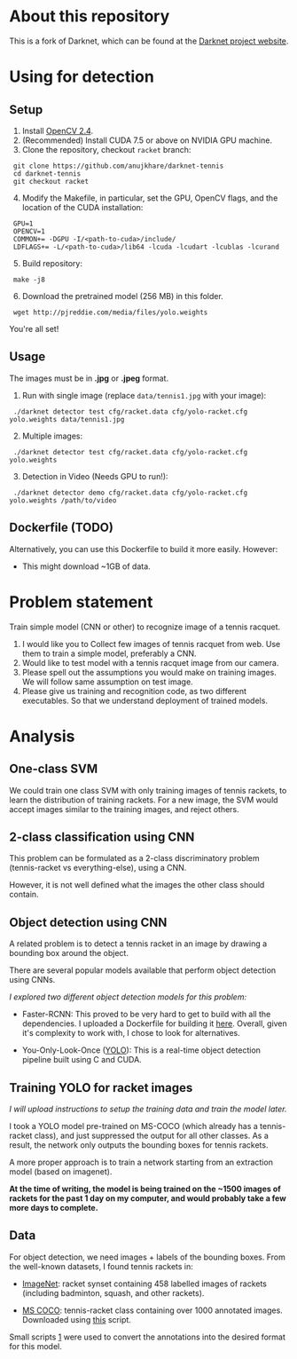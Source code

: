 # About this repository
This is a fork of Darknet, which can be found at the [Darknet project website](http://pjreddie.com/darknet).

# Using for detection
## Setup
1. Install [OpenCV
   2.4](http://docs.opencv.org/2.4/doc/tutorials/introduction/linux_install/linux_install.html).
2. (Recommended) Install CUDA 7.5 or above on NVIDIA GPU machine.
3. Clone the repository, checkout `racket` branch:
  ```
   git clone https://github.com/anujkhare/darknet-tennis
   cd darknet-tennis
   git checkout racket
  ```

4. Modify the Makefile, in particular, set the GPU, OpenCV flags, and the location of the CUDA
   installation:
  ```
   GPU=1
   OPENCV=1
   COMMON+= -DGPU -I/<path-to-cuda>/include/
   LDFLAGS+= -L/<path-to-cuda>/lib64 -lcuda -lcudart -lcublas -lcurand
  ```

5. Build repository:
  ```
   make -j8
  ```

6. Download the pretrained model (256 MB) in this folder.
  ```
   wget http://pjreddie.com/media/files/yolo.weights
  ```

You're all set!

## Usage
The images must be in **.jpg** or **.jpeg** format.

1. Run with single image (replace `data/tennis1.jpg` with your image):
  ```
   ./darknet detector test cfg/racket.data cfg/yolo-racket.cfg yolo.weights data/tennis1.jpg
  ```

2. Multiple images:
  ```
   ./darknet detector test cfg/racket.data cfg/yolo-racket.cfg yolo.weights
  ```

3. Detection in Video (Needs GPU to run!):
  ```
   ./darknet detector demo cfg/racket.data cfg/yolo-racket.cfg yolo.weights /path/to/video
  ```

## Dockerfile (TODO)
Alternatively, you can use this Dockerfile to build it more easily. However:
- This might download ~1GB of data.


# Problem statement
Train simple model (CNN or other) to recognize image of a tennis racquet.
1. I would like you to Collect few images of tennis racquet from web. Use them to train a simple model, preferably a CNN.
2. Would like to test model with a tennis racquet image from our camera.
3. Please spell out the assumptions you would make on training images. We will follow same assumption on test image.
4. Please give us training and recognition code, as two different executables. So that we understand deployment of trained models.

# Analysis
## One-class SVM
We could train one class SVM with only training images of tennis rackets, to
learn the distribution of training rackets. For a new image, the SVM would
accept images similar to the training images, and reject others.

## 2-class classification using CNN
This problem can be formulated as a 2-class discriminatory problem (tennis-racket
vs everything-else), using a CNN.

However, it is not well defined what the images the other class should contain.

## Object detection using CNN
A related problem is to detect a tennis racket in an image by drawing a
bounding box around the object.

There are several popular models available that perform object detection using
CNNs.

*I explored two different object detection models for this problem:*
- Faster-RCNN: This proved to be very hard to get to build with all the
  dependencies. I uploaded a Dockerfile for building it
  [here](https://github.com/anujkhare/docker-frcnn-tennis). Overall,
  given it's complexity to work with, I chose to look for alternatives.

- You-Only-Look-Once ([YOLO](http://pjreddie.com/darknet/yolo)): This is a real-time object detection pipeline
  built using C and CUDA.

## Training YOLO for racket images
*I will upload instructions to setup the training data and train the model
later.*

I took a YOLO model pre-trained on MS-COCO (which already has a tennis-racket
class), and just suppressed the output for all other classes. As a result, the
network only outputs the bounding boxes for tennis rackets.

A more proper approach is to train a network starting from an extraction model
(based on imagenet).

**At the time of writing, the model is being trained on the ~1500 images of
rackets for the past 1 day on my computer, and would probably take a few more
days to complete.**


## Data
For object detection, we need images + labels of the bounding boxes. From the
well-known datasets, I found tennis rackets in:
- [ImageNet](http://imagenet.stanford.edu/synset?wnid=n04039381): racket synset containing 458 labelled images of rackets
  (including badminton, squash, and other rackets).

- [MS COCO](http://mscoco.org/dataset/#overview): tennis-racket class containing over 1000 annotated images.
  Downloaded using
  [this](https://gist.github.com/anujkhare/91413d1c6524bd917d37ece541578b5e) script.

Small scripts
[1](https://gist.github.com/anujkhare/28738577df405b29d211b88594357173) were used to convert the annotations into the desired
format for this model.


